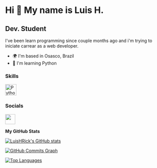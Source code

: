 Hi 👋 My name is Luis H.
========================

Dev. Student
------------

I've been learn programming since couple months ago and i'm trying to iniciate carrear as a web developer.

* 🌍  I'm based in Osasco, Brazil
* 🧠  I'm learning Python

### Skills

<p align="left">
<a href="https://www.python.org/" target="_blank" rel="noreferrer"><img src="https://raw.githubusercontent.com/danielcranney/readme-generator/main/public/icons/skills/python-colored.svg" width="36" height="36" alt="Python" /></a>
</p>

### Socials

<p align="left"> <a href="https://www.github.com/LuisHRick" target="_blank" rel="noreferrer"><img src="https://raw.githubusercontent.com/danielcranney/readme-generator/main/public/icons/socials/github-dark.svg" width="32" height="32" /></a></p>

<b>My GitHub Stats</b>

<a href="http://www.github.com/LuisHRick"><img src="https://github-readme-stats.vercel.app/api?username=LuisHRick&show_icons=true&hide=stars,&count_private=true&title_color=0891b2&text_color=ffffff&icon_color=0891b2&bg_color=1c1917&hide_border=true&show_icons=true" alt="LuisHRick's GitHub stats" /></a>

<a href="http://www.github.com/LuisHRick"><img src="https://github-readme-activity-graph.cyclic.app/graph?username=LuisHRick&bg_color=1c1917&color=ffffff&line=0891b2&point=ffffff&area_color=1c1917&area=true&hide_border=true&custom_title=GitHub%20Commits%20Graph" alt="GitHub Commits Graph" /></a>

<a href="https://github.com/LuisHRick" align="left"><img src="https://github-readme-stats.vercel.app/api/top-langs/?username=LuisHRick&langs_count=10&title_color=0891b2&text_color=ffffff&icon_color=0891b2&bg_color=1c1917&hide_border=true&locale=en&custom_title=Top%20%Languages" alt="Top Languages" /></a>
